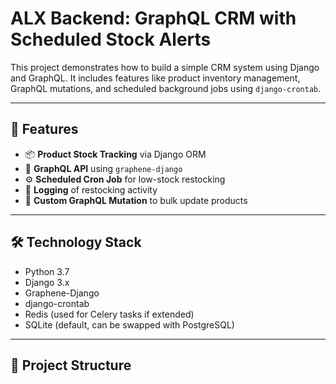 # ALX Backend: GraphQL CRM with Scheduled Stock Alerts

This project demonstrates how to build a simple CRM system using Django and GraphQL. It includes features like product inventory management, GraphQL mutations, and scheduled background jobs using `django-crontab`.

---

## 🚀 Features

- 📦 **Product Stock Tracking** via Django ORM
- 🔁 **GraphQL API** using `graphene-django`
- ⚙️ **Scheduled Cron Job** for low-stock restocking
- 📄 **Logging** of restocking activity
- 💬 **Custom GraphQL Mutation** to bulk update products

---

## 🛠 Technology Stack

- Python 3.7
- Django 3.x
- Graphene-Django
- django-crontab
- Redis (used for Celery tasks if extended)
- SQLite (default, can be swapped with PostgreSQL)

---

## 📂 Project Structure

